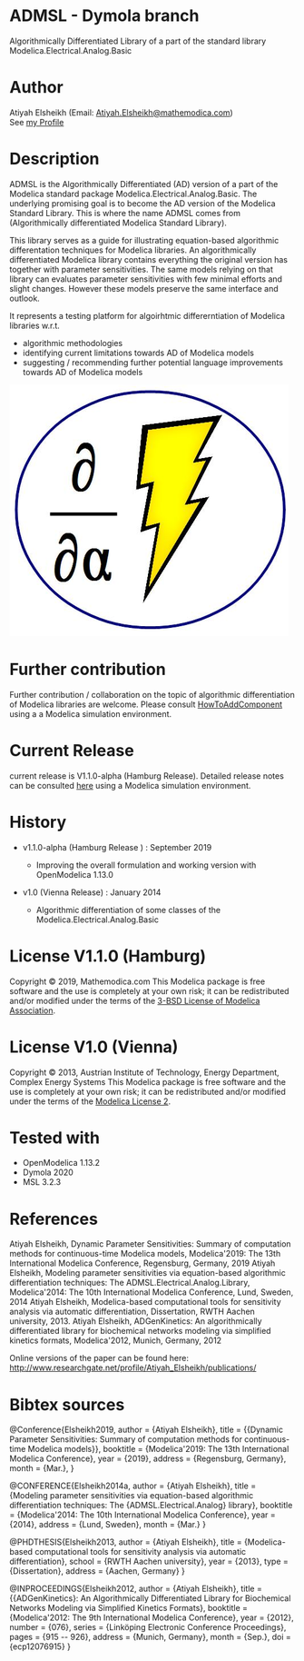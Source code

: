 ﻿ADMSL - Dymola branch
====================== 

Algorithmically Differentiated Library of a part of the standard library Modelica.Electrical.Analog.Basic 


Author 
======

Atiyah Elsheikh (Email: Atiyah.Elsheikh@mathemodica.com)  
See [my Profile](http://mathemodica.com/members/atiyah/)

Description
=========== 

ADMSL is the Algorithmically Differentiated (AD) version of a part of the Modelica standard package Modelica.Electrical.Analog.Basic. 
The underlying promising goal is to become the AD version of the Modelica Standard Library. This is where the name ADMSL comes from (Algorithmically differentiated Modelica Standard Library). 

This library serves as a guide for illustrating equation-based algorithmic differentation techniques for Modelica libraries. 
An algorithmically differentiated Modelica library contains everything the original version has together with parameter sensitivities. 
The same models relying on that library can evaluates parameter sensitivities with few minimal efforts and slight changes. However these models preserve the same interface and outlook.


It represents a testing platform for algoirhtmic differerntiation of Modelica libraries w.r.t.
  * algorithmic methodologies 
  * identifying current limitations towards AD of Modelica models  
  * suggesting / recommending further potential language improvements towards AD of Modelica models   

![logo](logo.jpg)


Further contribution
====================

Further contribution / collaboration on the topic of algorithmic differentiation of Modelica libraries are welcome. 
Please consult [HowToAddComponent](https://github.com/AtiyahElsheikh/ADMSL/blob/master/UserGuide/HowToAddComponent.mo) using a
a Modelica simulation environment.   


Current Release 
================

current release is V1.1.0-alpha (Hamburg Release). Detailed release notes can be consulted [here](https://github.com/AtiyahElsheikh/ADMSL/blob/master/UserGuide/ReleaseNotes.mo) 
using a Modelica simulation environment. 

History
=======

* v1.1.0-alpha (Hamburg Release )   :   September 2019  
	- Improving the overall formulation and working version with OpenModelica 1.13.0

* v1.0         (Vienna Release)     :   January 2014 
	- Algorithmic differentiation of some classes of the Modelica.Electrical.Analog.Basic   


License V1.1.0 (Hamburg)
========================

Copyright © 2019, Mathemodica.com
This Modelica package is free software and the use is completely at your own risk;
it can be redistributed and/or modified under the terms of the [3-BSD License of Modelica Association](https://www.modelica.org/licenses/modelica-3-clause-bsd).

License V1.0 (Vienna) 
======================

Copyright © 2013, Austrian Institute of Technology, Energy Department, Complex Energy Systems
This Modelica package is free software and the use is completely at your own risk;
it can be redistributed and/or modified under the terms of the [Modelica License 2](https://modelica.org/licenses/ModelicaLicense2).


Tested with
============

- OpenModelica 1.13.2 
- Dymola 2020  
- MSL 3.2.3


References 
==========

Atiyah Elsheikh, Dynamic Parameter Sensitivities: Summary of computation methods for continuous-time Modelica models, Modelica'2019: The 13th International Modelica Conference, Regensburg, Germany, 2019
Atiyah Elsheikh, Modeling parameter sensitivities via equation-based algorithmic differentiation techniques: The ADMSL.Electrical.Analog.Library, Modelica'2014: The 10th International Modelica Conference, Lund, Sweden, 2014
Atiyah Elsheikh, Modelica-based computational tools for sensitivity analysis via automatic differentiation, Dissertation, RWTH Aachen university, 2013. 
Atiyah Elsheikh, ADGenKinetics: An algorithmically differentiated library for biochemical networks modeling via simplified kinetics formats, Modelica'2012, Munich, Germany, 2012  

Online versions of the paper can be found here: 
http://www.researchgate.net/profile/Atiyah_Elsheikh/publications/ 

Bibtex sources 
==============

@Conference{Elsheikh2019,
author = {Atiyah Elsheikh},
title = {{Dynamic Parameter Sensitivities: Summary of computation methods for continuous-time Modelica models}},
booktitle = {Modelica'2019: The 13th International Modelica Conference},
year = {2019},
address = {Regensburg, Germany},
month = {Mar.},
}

@CONFERENCE{Elsheikh2014a,
author = {Atiyah Elsheikh},
title = {Modeling parameter sensitivities via equation-based algorithmic differentiation techniques: The {ADMSL.Electrical.Analog} library},
booktitle = {Modelica'2014: The 10th International Modelica Conference},
year = {2014},
address = {Lund, Sweden},
month = {Mar.}
}

@PHDTHESIS{Elsheikh2013,
author = {Atiyah Elsheikh},
title = {Modelica-based computational tools for sensitivity analysis via automatic differentiation},
school = {RWTH Aachen university},
year = {2013},
type = {Dissertation},
address = {Aachen, Germany}
}

@INPROCEEDINGS{Elsheikh2012,
author = {Atiyah Elsheikh},
title = {{ADGenKinetics}: An Algorithmically Differentiated Library for Biochemical Networks Modeling via Simplified Kinetics Formats},
booktitle = {Modelica'2012: The 9th International Modelica Conference},
year = {2012},
number = {076},
series = {Linköping Electronic Conference Proceedings},
pages = {915 -- 926},
address = {Munich, Germany},
month = {Sep.},
doi = {ecp12076915}
}

